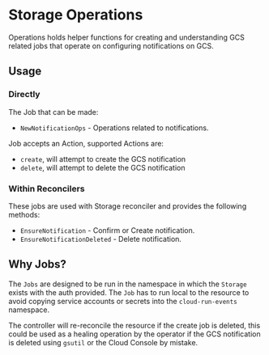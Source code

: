# Storage Operations

Operations holds helper functions for creating and understanding GCS related
jobs that operate on configuring notifications on GCS.

## Usage

### Directly

The Job that can be made:

- `NewNotificationOps` - Operations related to notifications.

Job accepts an Action, supported Actions are:

- `create`, will attempt to create the GCS notification
- `delete`, will attempt to delete the GCS notification

### Within Reconcilers

These jobs are used with Storage reconciler and provides the following methods:

- `EnsureNotification` - Confirm or Create notification.
- `EnsureNotificationDeleted` - Delete notification.

## Why Jobs?

The `Jobs` are designed to be run in the namespace in which the
`Storage` exists with the auth provided. The `Job` has to run local to
the resource to avoid copying service accounts or secrets into the
`cloud-run-events` namespace.

The controller will re-reconcile the resource if the create job is deleted, this
could be used as a healing operation by the operator if the GCS notification
is deleted using `gsutil` or the Cloud Console by mistake.
